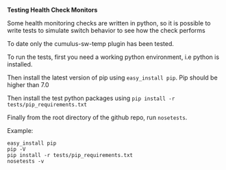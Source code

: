 **Testing Health Check Monitors**

Some health monitoring checks are written in python, so it is possible to write
tests to simulate switch behavior to see how the check performs

To date only the cumulus-sw-temp plugin has been tested.

To run the tests, first you need a working python environment, i.e python is
installed.

Then install the latest version of pip using ``easy_install pip``. Pip should be
higher than 7.0

Then install the test python packages using ``pip install -r tests/pip_requirements.txt``

Finally from the root directory of the github repo, run ``nosetests``.

Example:

```
easy_install pip
pip -V
pip install -r tests/pip_requirements.txt
nosetests -v
```

